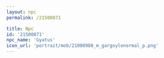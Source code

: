 ```yaml
---
layout: npc
permalink: /21500871

title: Npc
id: '21500871'
npc_name: 'Gyatus'
icon_url: 'portrait/mob/21000988_m_gargoylenormal_p.png'
---
```

